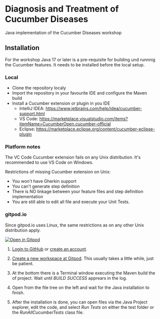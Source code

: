 # Diagnosis and Treatment of Cucumber Diseases

Java implementation of the Cucumber Diseases workshop

## Installation
For the workshop Java 17 or later is a pre-requisite for building und runnnig the Cucumber features. It needs to be installed before the local setup.

### Local

* Clone the repository localy
* Import the repository in your favourite IDE and configure the Maven build
* Install a Cucumber extension or plugin in you IDE
   * IntelliJ IDEA: https://www.jetbrains.com/help/idea/cucumber-support.html
   * VS Code: https://marketplace.visualstudio.com/items?itemName=CucumberOpen.cucumber-official
   * Eclipse: https://marketplace.eclipse.org/content/cucumber-eclipse-plugin

### Platform notes
The VC Code Cucumber extension fails on any Unix distribution. It's recommended to use VS Code on Windows.

Restrictions of missing Cucumber extension on Unix:
* You won't have Gherkin support
* You can't generate step definition
* There is NO linkage between your feature files and step definition implementation
* You are still able to edit all file and execute your Unit Tests.

### gitpod.io
Since gitpod.io uses Linux, the same restrictions as on any other Unix distribution apply.

<a href="https://gitpod.io/#https://github.com/rolger/cucumber-diseases-java" target="_blank"> 
<img src="https://gitpod.io/button/open-in-gitpod.svg" alt="Open in Gitpod">
</a>

1. [Login to GitHub](https://github.com/login) or [create an account](https://github.com/join).

2. [Create a new workspace at Gitpod](https://gitpod.io/new/#https://github.com/rolger/cucumber-diseases-java).
   This usually takes a little while, just be patient.

3. At the bottom there is a Terminal window executing the Maven build the of project. Wait until _BUILD SUCCESS_ apprears in the log.
  
5. Open  from the file tree on the left and wait for the Java installation to finish.

6. After the installation is done, you can open files via the Java Project explorer, edit the code, and select _Run Tests_ on either the test folder or the _RunAllCucumberTests_ class file.

